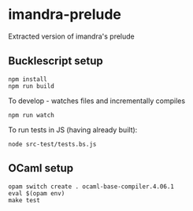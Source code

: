 # imandra-prelude
Extracted version of imandra's prelude

## Bucklescript setup

    npm install
    npm run build
    
To develop - watches files and incrementally compiles

    npm run watch
    
To run tests in JS (having already built):

    node src-test/tests.bs.js

## OCaml setup

    opam switch create . ocaml-base-compiler.4.06.1
    eval $(opam env)
    make test
